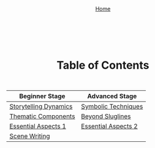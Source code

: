 <div align="right" style="display: flex; flex-wrap: wrap; justify-content: center; align-items: center; gap: 1em; margin: 4em 0;">

<a href="https://24blocks.openstorytelling.com/">Home</a>

<div align="center" style="display: flex; flex-wrap: wrap; justify-content: center; align-items: center; gap: 1em; margin: 4em 0;">

# Table of Contents

| Beginner Stage                                                                                     | Advanced Stage                                                                                                     |
|---------------------------------------------------------------------------------------------------|--------------------------------------------------------------------------------------------------------------------|
| [Storytelling Dynamics](https://github.com/BryanHarrisScripts/24-Blocks-OpenStorytelling/blob/main/Essentials/Storytelling%20Dynamics.md) | [Symbolic Techniques](https://github.com/BryanHarrisScripts/24-Blocks-OpenStorytelling/blob/main/Essentials/Symbolic%20Techniques.md) |
| [Thematic Components](https://github.com/BryanHarrisScripts/24-Blocks-OpenStorytelling/blob/main/Essentials/Thematic%20Components.md) | [Beyond Sluglines](https://github.com/BryanHarrisScripts/24-Blocks-OpenStorytelling/blob/main/Essentials/Beyond%20Sluglines.md) |
| [Essential Aspects 1](https://github.com/BryanHarrisScripts/24-Blocks-OpenStorytelling/blob/main/Essentials/Essential%20Aspects%201.md) | [Essential Aspects 2](https://github.com/BryanHarrisScripts/24-Blocks-OpenStorytelling/blob/main/Essentials/Essential%20Aspects%202.md) |
| [Scene Writing](https://github.com/BryanHarrisScripts/24-Blocks-OpenStorytelling/blob/main/Essentials/Scene%20Writing.md) |   |

---
